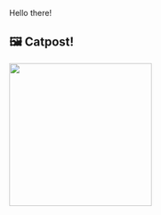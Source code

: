 Hello there!



## 🖼️ Catpost!

<sub>
    <img src="https://cdn2.thecatapi.com/images/MTUyNDg0MA.jpg" height="256">
</sub>

